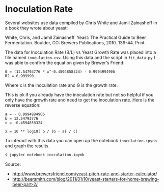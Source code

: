 # Inoculation Rate

Several websites use data compiled by Chris White and Jamil Zainasheff in a
book they wrote about yeast:

White, Chris, and Jamil Zainasheff.
Yeast: The Practical Guide to Beer Fermentation.
Boulder, CO: Brewers Publications, 2010. 139-44. Print.

The data for Inoculation Rate (B/L) vs Yeast Growth Rate was placed into a file
named `inoculation.csv`.  Using this data and the script in `fit_data.py` I
was able to confirm the equation given by Brewer's Friend:

    G = (12.54793776 * x^-0.4594858324) - 0.9994994906
    R2 = 0.999990

Where x is the inoculation rate and G is the growth rate.

This is ok if you already have the inoculation rate but not so helpful if you
only have the growth rate and need to get the inoculation rate. Here is the
reverse equation:

    a = - 0.9994994906
    b = 12.54793776 
    c = -0.4594858324

    x = 10 ** log10( b / (G - a) / c)

To interact with this data you can open up the notebook `inoculation.ipynb` and
graph the results.

```sh
$ jupyter notebook inoculation.ipynb
```

Source:
- http://www.brewersfriend.com/yeast-pitch-rate-and-starter-calculator/
- http://beersmith.com/blog/2011/01/10/yeast-starters-for-home-brewing-beer-part-2/
